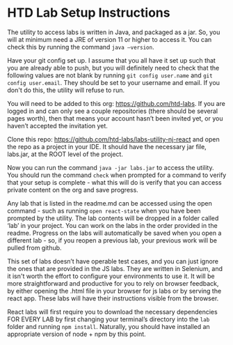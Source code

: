 # HTD Lab Setup Instructions

The utility to access labs is written in Java, and packaged as a jar. So, you will at minimum need a JRE of version 11 or higher to access it. You can check this by running the command `java –version`.
 
Have your git config set up. I assume that you all have it set up such that you are already able to push, but you will definitely need to check that the following values are not blank by running `git config user.name` and `git config user.email`. They should be set to your username and email. If you don't do this, the utility will refuse to run.
 
You will need to be added to this org: https://github.com/htd-labs. If you are logged in and can only see a couple repositories (there should be several pages worth), then that means your account hasn’t been invited yet, or you haven’t accepted the invitation yet.
 
Clone this repo: https://github.com/htd-labs/labs-utility-nj-react and open the repo as a project in your IDE. It should have the necessary jar file, labs.jar, at the ROOT level of the project.
 
Now you can run the command `java -jar labs.jar` to access the utility. You should run the command `check` when prompted for a command to verify that your setup is complete - what this will do is verify that you can access private content on the org and save progress.
 
Any lab that is listed in the readme.md can be accessed using the open command - such as running `open react-state` when you have been prompted by the utility. The lab contents will be dropped in a folder called ‘lab’ in your project. You can work on the labs in the order provided in the readme. Progress on the labs will automatically be saved when you open a different lab - so, if you reopen a previous lab, your previous work will be pulled from github.
 
This set of labs doesn’t have operable test cases, and you can just ignore the ones that are provided in the JS labs. They are written in Selenium, and it isn't worth the effort to configure your environments to use it.  It will be more straightforward and productive for you to rely on browser feedback, by either opening the .html file in your browser for js labs or by serving the react app. These labs will have their instructions visible from the browser.
 
React labs will first require you to download the necessary dependencies FOR EVERY LAB by first changing your terminal’s directory into the `lab` folder and running `npm install`. Naturally, you should have installed an appropriate version of node + npm by this point.